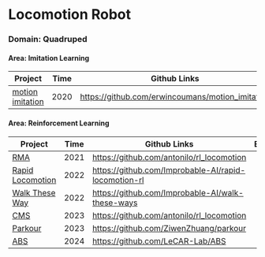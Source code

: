 # Locomotion Robot

### Domain: Quadruped

#### Area: Imitation Learning

| Project                                                      | Time | Github Links                                     | Dataset |
| ------------------------------------------------------------ | ---- | ------------------------------------------------ | ------- |
| [motion imitation](https://xbpeng.github.io/projects/Robotic_Imitation/index.html) | 2020 | https://github.com/erwincoumans/motion_imitation |         |

#### Area: Reinforcement Learning

| Project                                                      | Time | Github Links                                         | Env  |
| ------------------------------------------------------------ | ---- | ---------------------------------------------------- | ---- |
| [RMA](https://ashish-kmr.github.io/rma-legged-robots/)       | 2021 | https://github.com/antonilo/rl_locomotion            |      |
| [Rapid Locomotion](https://agility.csail.mit.edu/)           | 2022 | https://github.com/Improbable-AI/rapid-locomotion-rl |      |
| [Walk These Way](https://gmargo11.github.io/walk-these-ways/) | 2022 | https://github.com/Improbable-AI/walk-these-ways     |      |
| [CMS](https://antonilo.github.io/vision_locomotion/)         | 2023 | https://github.com/antonilo/rl_locomotion            |      |
| [Parkour](https://robot-parkour.github.io/)                  | 2023 | https://github.com/ZiwenZhuang/parkour               |      |
| [ABS](https://agile-but-safe.github.io/)                     | 2024 | https://github.com/LeCAR-Lab/ABS                     |      |

